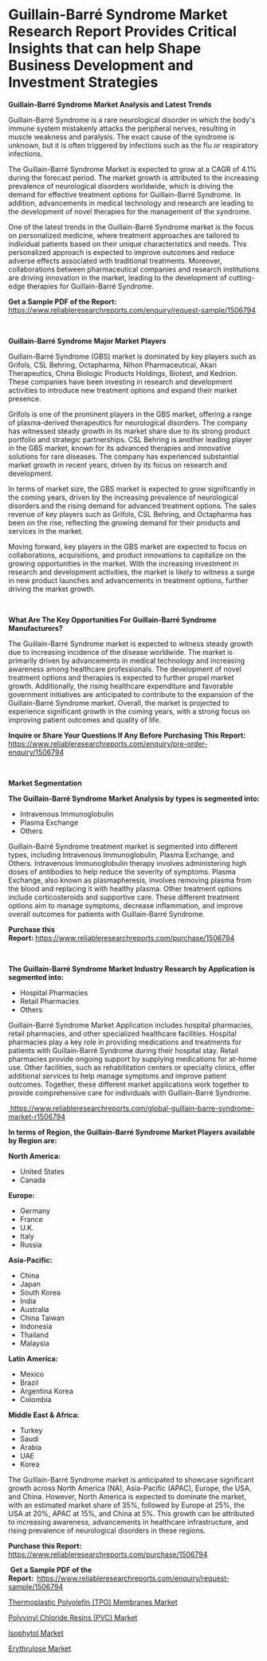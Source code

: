 <p><h1>Guillain-Barré Syndrome Market Research Report Provides Critical Insights that can help Shape Business Development and Investment Strategies</h1></p><p><strong>Guillain-Barré Syndrome Market Analysis and Latest Trends</strong></p>
<p><p>Guillain-Barré Syndrome is a rare neurological disorder in which the body's immune system mistakenly attacks the peripheral nerves, resulting in muscle weakness and paralysis. The exact cause of the syndrome is unknown, but it is often triggered by infections such as the flu or respiratory infections.</p><p>The Guillain-Barré Syndrome Market is expected to grow at a CAGR of 4.1% during the forecast period. The market growth is attributed to the increasing prevalence of neurological disorders worldwide, which is driving the demand for effective treatment options for Guillain-Barré Syndrome. In addition, advancements in medical technology and research are leading to the development of novel therapies for the management of the syndrome.</p><p>One of the latest trends in the Guillain-Barré Syndrome market is the focus on personalized medicine, where treatment approaches are tailored to individual patients based on their unique characteristics and needs. This personalized approach is expected to improve outcomes and reduce adverse effects associated with traditional treatments. Moreover, collaborations between pharmaceutical companies and research institutions are driving innovation in the market, leading to the development of cutting-edge therapies for Guillain-Barré Syndrome.</p></p>
<p><strong>Get a Sample PDF of the Report:&nbsp;</strong> <a href="https://www.reliableresearchreports.com/enquiry/request-sample/1506794">https://www.reliableresearchreports.com/enquiry/request-sample/1506794</a></p>
<p>&nbsp;</p>
<p><strong>Guillain-Barré Syndrome Major Market Players</strong></p>
<p><p>Guillain-Barré Syndrome (GBS) market is dominated by key players such as Grifols, CSL Behring, Octapharma, Nihon Pharmaceutical, Akari Therapeutics, China Biologic Products Holdings, Biotest, and Kedrion. These companies have been investing in research and development activities to introduce new treatment options and expand their market presence.</p><p>Grifols is one of the prominent players in the GBS market, offering a range of plasma-derived therapeutics for neurological disorders. The company has witnessed steady growth in its market share due to its strong product portfolio and strategic partnerships. CSL Behring is another leading player in the GBS market, known for its advanced therapies and innovative solutions for rare diseases. The company has experienced substantial market growth in recent years, driven by its focus on research and development.</p><p>In terms of market size, the GBS market is expected to grow significantly in the coming years, driven by the increasing prevalence of neurological disorders and the rising demand for advanced treatment options. The sales revenue of key players such as Grifols, CSL Behring, and Octapharma has been on the rise, reflecting the growing demand for their products and services in the market.</p><p>Moving forward, key players in the GBS market are expected to focus on collaborations, acquisitions, and product innovations to capitalize on the growing opportunities in the market. With the increasing investment in research and development activities, the market is likely to witness a surge in new product launches and advancements in treatment options, further driving the market growth.</p></p>
<p>&nbsp;</p>
<p><strong>What Are The Key Opportunities For Guillain-Barré Syndrome Manufacturers?</strong></p>
<p><p>The Guillain-Barré Syndrome market is expected to witness steady growth due to increasing incidence of the disease worldwide. The market is primarily driven by advancements in medical technology and increasing awareness among healthcare professionals. The development of novel treatment options and therapies is expected to further propel market growth. Additionally, the rising healthcare expenditure and favorable government initiatives are anticipated to contribute to the expansion of the Guillain-Barré Syndrome market. Overall, the market is projected to experience significant growth in the coming years, with a strong focus on improving patient outcomes and quality of life.</p></p>
<p><strong>Inquire or Share Your Questions If Any Before Purchasing This Report:</strong> <a href="https://www.reliableresearchreports.com/enquiry/pre-order-enquiry/1506794">https://www.reliableresearchreports.com/enquiry/pre-order-enquiry/1506794</a></p>
<p>&nbsp;</p>
<p><strong>Market Segmentation</strong></p>
<p><strong>The Guillain-Barré Syndrome Market Analysis by types is segmented into:</strong></p>
<p><ul><li>Intravenous Immunoglobulin</li><li>Plasma Exchange</li><li>Others</li></ul></p>
<p><p>Guillain-Barré Syndrome treatment market is segmented into different types, including Intravenous Immunoglobulin, Plasma Exchange, and Others. Intravenous Immunoglobulin therapy involves administering high doses of antibodies to help reduce the severity of symptoms. Plasma Exchange, also known as plasmapheresis, involves removing plasma from the blood and replacing it with healthy plasma. Other treatment options include corticosteroids and supportive care. These different treatment options aim to manage symptoms, decrease inflammation, and improve overall outcomes for patients with Guillain-Barré Syndrome.</p></p>
<p><strong>Purchase this Report:&nbsp;</strong><a href="https://www.reliableresearchreports.com/purchase/1506794">https://www.reliableresearchreports.com/purchase/1506794</a></p>
<p>&nbsp;</p>
<p><strong>The Guillain-Barré Syndrome Market Industry Research by Application is segmented into:</strong></p>
<p><ul><li>Hospital Pharmacies</li><li>Retail Pharmacies</li><li>Others</li></ul></p>
<p><p>Guillain-Barré Syndrome Market Application includes hospital pharmacies, retail pharmacies, and other specialized healthcare facilities. Hospital pharmacies play a key role in providing medications and treatments for patients with Guillain-Barré Syndrome during their hospital stay. Retail pharmacies provide ongoing support by supplying medications for at-home use. Other facilities, such as rehabilitation centers or specialty clinics, offer additional services to help manage symptoms and improve patient outcomes. Together, these different market applications work together to provide comprehensive care for individuals with Guillain-Barré Syndrome.</p></p>
<p><a href="https://www.reliableresearchreports.com/global-guillain-barre-syndrome-market-r1506794">&nbsp;https://www.reliableresearchreports.com/global-guillain-barre-syndrome-market-r1506794</a></p>
<p><strong>In terms of Region, the Guillain-Barré Syndrome Market Players available by Region are:</strong></p>
<p>
    <p> <strong> North America: </strong>
        <ul>
            <li>United States</li>
            <li>Canada</li>
        </ul>
        </p> 
    <p> <strong> Europe: </strong>
        <ul>
            <li>Germany</li>
            <li>France</li>
            <li>U.K.</li>
            <li>Italy</li>
            <li>Russia</li>
        </ul>
        </p> 
    <p> <strong> Asia-Pacific: </strong>
        <ul>
            <li>China</li>
            <li>Japan</li>
            <li>South Korea</li>
            <li>India</li>
            <li>Australia</li>
            <li>China Taiwan</li>
            <li>Indonesia</li>
            <li>Thailand</li>
            <li>Malaysia</li>
        </ul>
        </p> 
    <p> <strong> Latin America: </strong>
        <ul>
            <li>Mexico</li>
            <li>Brazil</li>
            <li>Argentina Korea</li>
            <li>Colombia</li>
        </ul>
        </p> 
    <p> <strong> Middle East & Africa: </strong>
        <ul>
            <li>Turkey</li>
            <li>Saudi</li>
            <li>Arabia</li>
            <li>UAE</li>
            <li>Korea</li>
        </ul>
    </p>
    </p>
<p><p>The Guillain-Barré Syndrome market is anticipated to showcase significant growth across North America (NA), Asia-Pacific (APAC), Europe, the USA, and China. However, North America is expected to dominate the market, with an estimated market share of 35%, followed by Europe at 25%, the USA at 20%, APAC at 15%, and China at 5%. This growth can be attributed to increasing awareness, advancements in healthcare infrastructure, and rising prevalence of neurological disorders in these regions.</p></p>
<p><strong>Purchase this Report: </strong><a href="https://www.reliableresearchreports.com/purchase/1506794">https://www.reliableresearchreports.com/purchase/1506794</a></p>
<p>&nbsp;<strong>Get a Sample PDF of the Report:&nbsp;&nbsp;</strong><a href="https://www.reliableresearchreports.com/enquiry/request-sample/1506794">https://www.reliableresearchreports.com/enquiry/request-sample/1506794</a></p>
<p><strong></strong></p>
<p><p><a href="https://github.com/caicuccucga/Market-Research-Report-List-1/blob/main/thermoplastic-polyolefin-tpo-membranes-market.md">Thermoplastic Polyolefin (TPO) Membranes Market</a></p><p><a href="https://github.com/qrkceaah30/Market-Research-Report-List-1/blob/main/polyvinyl-chloride-resins-pvc-market.md">Polyvinyl Chloride Resins (PVC) Market</a></p><p><a href="https://medium.com/@kimwalker1923/insights-into-the-isophytol-market-size-which-is-expanding-with-a-6-7-cagr-from-2024-2031-67f75ad417f2">Isophytol Market</a></p><p><a href="https://medium.com/@mayekuhic78/erythrulose-market-size-growth-trends-statistics-forecasts-2024-2031-de3d8b40e714">Erythrulose Market</a></p></p>